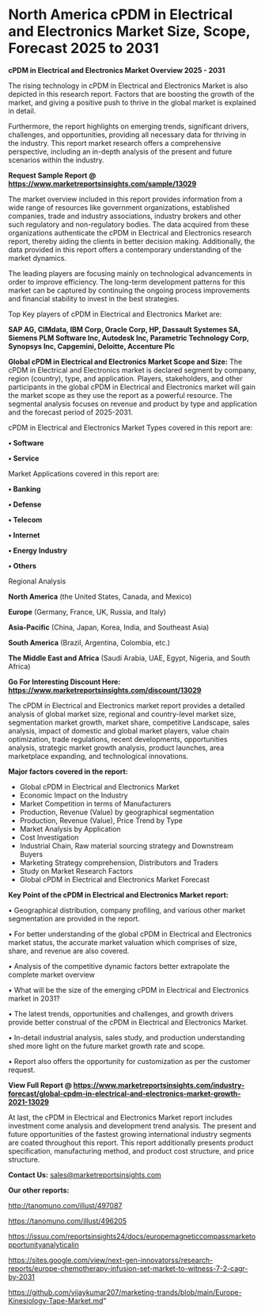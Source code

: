  # North America cPDM in Electrical and Electronics Market Size, Scope, Forecast 2025 to 2031

<Strong> cPDM in Electrical and Electronics Market Overview 2025 - 2031</strong>

The rising technology in cPDM in Electrical and Electronics Market is also depicted in this research report. Factors that are boosting the growth of the market, and giving a positive push to thrive in the global market is explained in detail.

Furthermore, the report highlights on emerging trends, significant drivers, challenges, and opportunities, providing all necessary data for thriving in the industry. This report market research offers a comprehensive perspective, including an in-depth analysis of the present and future scenarios within the industry.

<strong>Request Sample Report @ <a href=https://www.marketreportsinsights.com/sample/13029>https://www.marketreportsinsights.com/sample/13029</a></strong>

The market overview included in this report provides information from a wide range of resources like government organizations, established companies, trade and industry associations, industry brokers and other such regulatory and non-regulatory bodies. The data acquired from these organizations authenticate the cPDM in Electrical and Electronics research report, thereby aiding the clients in better decision making. Additionally, the data provided in this report offers a contemporary understanding of the market dynamics.

The leading players are focusing mainly on technological advancements in order to improve efficiency. The long-term development patterns for this market can be captured by continuing the ongoing process improvements and financial stability to invest in the best strategies.

Top Key players of cPDM in Electrical and Electronics Market are:

<strong>SAP AG, CIMdata, IBM Corp, Oracle Corp, HP, Dassault Systemes SA, Siemens PLM Software Inc, Autodesk Inc, Parametric Technology Corp, Synopsys Inc, Capgemini, Deloitte, Accenture Plc</strong>

<strong><b>Global cPDM in Electrical and Electronics Market Scope and Size:</b></strong>
The cPDM in Electrical and Electronics market is declared segment by company, region (country), type, and application. Players, stakeholders, and other participants in the global cPDM in Electrical and Electronics market will gain the market scope as they use the report as a powerful resource. The segmental analysis focuses on revenue and product by type and application and the forecast period of 2025-2031.

cPDM in Electrical and Electronics Market Types covered in this report are:

<strong>• Software

• Service</strong>

Market Applications covered in this report are:

<strong>• Banking

• Defense

• Telecom

• Internet

• Energy Industry

• Others</strong> 

Regional Analysis

<strong>North America</strong> (the United States, Canada, and Mexico)

<strong>Europe</strong> (Germany, France, UK, Russia, and Italy)

<strong>Asia-Pacific</strong> (China, Japan, Korea, India, and Southeast Asia)

<strong>South America</strong> (Brazil, Argentina, Colombia, etc.)

<strong>The Middle East and Africa</strong> (Saudi Arabia, UAE, Egypt, Nigeria, and South Africa)

<strong>Go For Interesting Discount Here: <a href=https://www.marketreportsinsights.com/discount/13029>https://www.marketreportsinsights.com/discount/13029</a></strong>

The cPDM in Electrical and Electronics market report provides a detailed analysis of global market size, regional and country-level market size, segmentation market growth, market share, competitive Landscape, sales analysis, impact of domestic and global market players, value chain optimization, trade regulations, recent developments, opportunities analysis, strategic market growth analysis, product launches, area marketplace expanding, and technological innovations.

<strong><b>Major factors covered in the report:</b></strong>
<ul>
  <li>Global cPDM in Electrical and Electronics Market </li>
  <li>Economic Impact on the Industry</li>
  <li>Market Competition in terms of Manufacturers</li>
  <li>Production, Revenue (Value) by geographical segmentation</li>
  <li>Production, Revenue (Value), Price Trend by Type</li>
  <li>Market Analysis by Application</li>
  <li>Cost Investigation</li>
  <li>Industrial Chain, Raw material sourcing strategy and Downstream Buyers</li>
  <li>Marketing Strategy comprehension, Distributors and Traders</li>
  <li>Study on Market Research Factors</li>
  <li>Global cPDM in Electrical and Electronics Market Forecast</li>
</ul>

<strong><b>Key Point of the cPDM in Electrical and Electronics Market report:</b></strong>

• Geographical distribution, company profiling, and various other market segmentation are provided in the report.

• For better understanding of the global cPDM in Electrical and Electronics market status, the accurate market valuation which comprises of size, share, and revenue are also covered.

• Analysis of the competitive dynamic factors better extrapolate the complete market overview

• What will be the size of the emerging cPDM in Electrical and Electronics market in 2031?

• The latest trends, opportunities and challenges, and growth drivers provide better construal of the cPDM in Electrical and Electronics Market.

• In-detail industrial analysis, sales study, and production understanding shed more light on the future market growth rate and scope.

• Report also offers the opportunity for customization as per the customer request.

<strong><b>View Full Report @ <a href=https://www.marketreportsinsights.com/industry-forecast/global-cpdm-in-electrical-and-electronics-market-growth-2021-13029>https://www.marketreportsinsights.com/industry-forecast/global-cpdm-in-electrical-and-electronics-market-growth-2021-13029</a></b></strong>


At last, the cPDM in Electrical and Electronics Market report includes investment come analysis and development trend analysis. The present and future opportunities of the fastest growing international industry segments are coated throughout this report. This report additionally presents product specification, manufacturing method, and product cost structure, and price structure.

<strong>Contact Us:</strong>
sales@marketreportsinsights.com

<strong>Our other reports:</strong>

<a href=http://tanomuno.com/illust/497087>http://tanomuno.com/illust/497087</a>

<a href=https://tanomuno.com/illust/496205>https://tanomuno.com/illust/496205</a>

<a href=https://issuu.com/reportsinsights24/docs/europemagneticcompassmarketopportunityanalyticalin>https://issuu.com/reportsinsights24/docs/europemagneticcompassmarketopportunityanalyticalin</a>

<a href=https://sites.google.com/view/next-gen-innovatorss/research-reports/europe-chemotherapy-infusion-set-market-to-witness-7-2-cagr-by-2031>https://sites.google.com/view/next-gen-innovatorss/research-reports/europe-chemotherapy-infusion-set-market-to-witness-7-2-cagr-by-2031</a>

<a href=https://github.com/vijaykumar207/marketing-trands/blob/main/Europe-Kinesiology-Tape-Market.md>https://github.com/vijaykumar207/marketing-trands/blob/main/Europe-Kinesiology-Tape-Market.md</a>"
